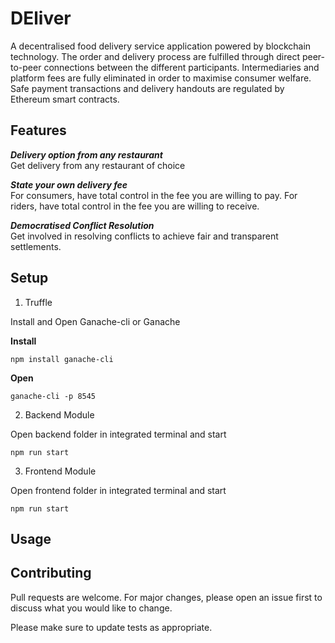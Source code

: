 # DEliver
A decentralised food delivery service application powered by blockchain technology. The order and delivery process are  fulfilled through direct peer-to-peer connections between the different participants. Intermediaries and platform fees are fully eliminated in order to maximise consumer welfare. Safe payment transactions and delivery handouts are regulated by Ethereum smart contracts. 

## Features

***Delivery option from any restaurant*** <br>
Get delivery from any restaurant of choice

***State your own delivery fee*** <br>
For consumers, have total control in the fee you are willing to pay. For riders, have total control in the fee you are willing to receive.

***Democratised Conflict Resolution*** <br>
Get involved in resolving conflicts to achieve fair and transparent settlements.

## Setup

1) Truffle 

Install and Open Ganache-cli or Ganache

**Install**
```
npm install ganache-cli
```
**Open**
```
ganache-cli -p 8545
```

2) Backend Module

Open backend folder in integrated terminal and start
```
npm run start
```

3) Frontend Module

Open frontend folder in integrated terminal and start
```
npm run start
```

## Usage

## Contributing
Pull requests are welcome. For major changes, please open an issue first to discuss what you would like to change.

Please make sure to update tests as appropriate.
